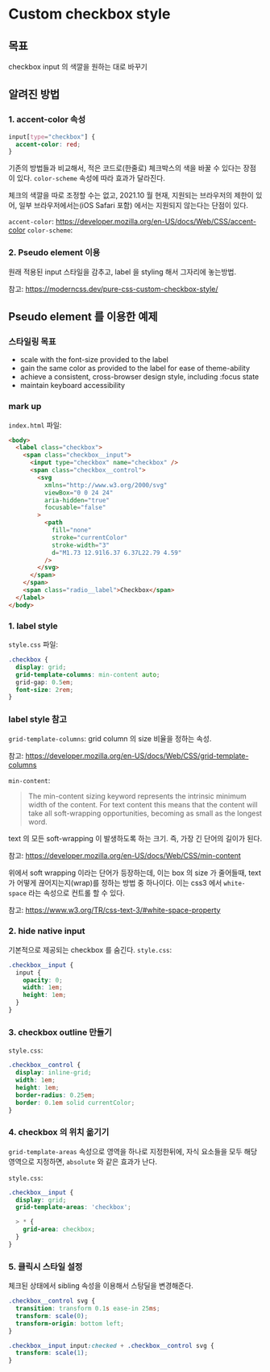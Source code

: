 # Custom checkbox style
## 목표
checkbox input 의 색깔을 원하는 대로 바꾸기

## 알려진 방법
### 1. accent-color 속성
```css
input[type="checkbox"] {
  accent-color: red; 
}
```
기존의 방법들과 비교해서, 적은 코드로(한줄로) 체크박스의 색을 바꿀 수 있다는 장점이 있다. `color-scheme` 속성에 따라 효과가 달라진다.

체크의 색깔을 따로 조정할 수는 없고, 2021.10 월 현재, 지원되는 브라우저의 제한이 있어, 일부 브라우저에서는(iOS Safari 포함) 에서는 지원되지 않는다는 단점이 있다.  

`accent-color`: https://developer.mozilla.org/en-US/docs/Web/CSS/accent-color
`color-scheme`: 

### 2. Pseudo element 이용
원래 적용된 input 스타일을 감추고, label 을 styling 해서 그자리에 놓는방법. 

참고: https://moderncss.dev/pure-css-custom-checkbox-style/

## Pseudo element 를 이용한 예제

### 스타일링 목표
- scale with the font-size provided to the label
- gain the same color as provided to the label for ease of theme-ability
- achieve a consistent, cross-browser design style, including :focus state
- maintain keyboard accessibility

### mark up
`index.html` 파일:
```html
<body>
  <label class="checkbox">
    <span class="checkbox__input">
      <input type="checkbox" name="checkbox" />
      <span class="checkbox__control">
        <svg
          xmlns="http://www.w3.org/2000/svg"
          viewBox="0 0 24 24"
          aria-hidden="true"
          focusable="false"
        >
          <path
            fill="none"
            stroke="currentColor"
            stroke-width="3"
            d="M1.73 12.91l6.37 6.37L22.79 4.59"
          />
        </svg>
      </span>
    </span>
    <span class="radio__label">Checkbox</span>
  </label>
</body>
```

### 1. label style
`style.css` 파일:
```css
.checkbox {
  display: grid;
  grid-template-columns: min-content auto;
  grid-gap: 0.5em;
  font-size: 2rem;
}
```

### label style 참고
`grid-template-columns`:
grid column 의 size 비율을 정하는 속성.

참고: https://developer.mozilla.org/en-US/docs/Web/CSS/grid-template-columns

`min-content`:
> The min-content sizing keyword represents the intrinsic minimum width of the content. For text content this means that the content will take all soft-wrapping opportunities, becoming as small as the longest word.

text 의 모든 soft-wrapping 이 발생하도록 하는 크기.
즉, 가장 긴 단어의 길이가 된다. 

참고: https://developer.mozilla.org/en-US/docs/Web/CSS/min-content

위에서 soft wrapping 이라는 단어가 등장하는데, 이는 box 의 size 가 줄어들때, text 가 어떻게 끊어지는지(wrap)를 정하는 방법 중 하나이다. 이는 css3 에서 `white-space` 라는 속성으로 컨트롤 할 수 있다. 

참고: https://www.w3.org/TR/css-text-3/#white-space-property

### 2. hide native input
기본적으로 제공되는 checkbox 를 숨긴다. 
`style.css`:
```css
.checkbox__input {
  input {
    opacity: 0;
    width: 1em;
    height: 1em;
  }
}
```

### 3. checkbox outline 만들기
`style.css`:
```css
.checkbox__control {
  display: inline-grid;
  width: 1em;
  height: 1em;
  border-radius: 0.25em;
  border: 0.1em solid currentColor;
}
```

### 4. checkbox 의 위치 옮기기
`grid-template-areas` 속성으로 영역을 하나로 지정한뒤에, 자식 요소들을 모두 해당영역으로 지정하면,
`absolute` 와 같은 효과가 난다. 

`style.css`:
```css
.checkbox__input {
  display: grid;
  grid-template-areas: 'checkbox';

  > * {
    grid-area: checkbox;
  }
}
```

### 5. 클릭시 스타일 설정
체크된 상태에서 sibling 속성을 이용해서 스탕딜을 변경해준다. 
```css 
.checkbox__control svg {
  transition: transform 0.1s ease-in 25ms;
  transform: scale(0);
  transform-origin: bottom left;
}

.checkbox__input input:checked + .checkbox__control svg {
  transform: scale(1);
}
```
